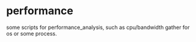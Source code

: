 # performance
some scripts for performance_analysis, such as cpu/bandwidth gather for os or some process.
